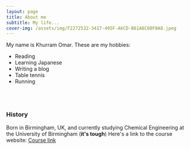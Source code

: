 ```yaml
---
layout: page
title: About me
subtitle: My life...
cover-img: /assets/img/F2272532-3417-495F-A6CD-B61A8C60F0A8.jpeg
---
```


My name is Khurram Omar. These are my hobbies:

- Reading
- Learning Japanese
- Writing a blog
- Table tennis
- Running

<br><br/>
### History

Born in Birmingham, UK, and currently studying Chemical Engineering at the University of Birmingham (**it's tough**) Here's a link to the course website: [Course link](https://www.birmingham.ac.uk/schools/chemical-engineering/index.aspx) 
